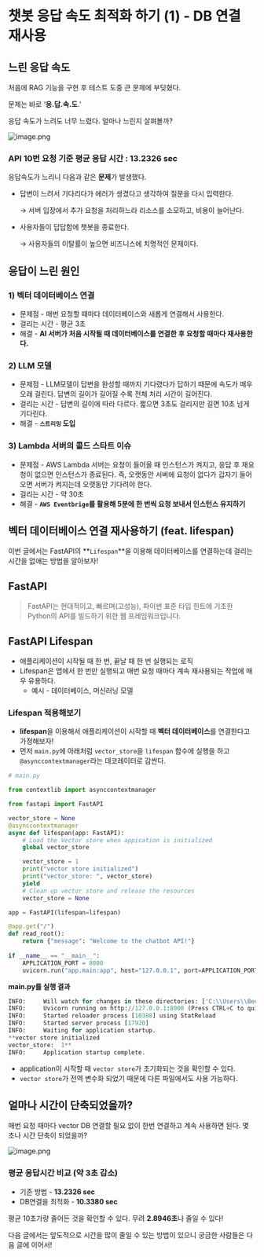 # 챗봇 응답 속도 최적화 하기 (1) -  DB 연결 재사용

## 느린 응답 속도

처음에 RAG 기능을 구현 후 테스트 도중 큰 문제에 부딪혔다.

문제는 바로 ‘**응.답.속.도**.’

응답 속도가 느려도 너무 느렸다. 얼마나 느린지 살펴볼까?

![image.png](/portfolio/woorinara/elapse_time.png)

### API 10번 요청 기준 평균 응답 시간 : **13.2326 sec**

응답속도가 느리니 다음과 같은 **문제**가 발생했다.

- 답변이 느려서 기다리다가 에러가 생겼다고 생각하여 질문을 다시 입력한다.
    
    → 서버 입장에서 추가 요청을 처리하느라 리소스를 소모하고, 비용이 늘어난다.
    
- 사용자들이 답답함에 챗봇을 종료한다.
    
    → 사용자들의 이탈률이 높으면 비즈니스에 치명적인 문제이다.
    

## 응답이 느린 원인

### 1) 벡터 데이터베이스 연결

- 문제점 - 매번 요청할 때마다 데이터베이스와 새롭게 연결해서 사용한다.
- 걸리는 시간 - 평균 3초
- 해결 - **AI 서버가 처음 시작될 때 데이터베이스를 연결한 후 요청할 때마다 재사용한다.**

### 2) LLM 모델

- 문제점 -  LLM모델이 답변을 완성할 때까지 기다렸다가 답하기 때문에 속도가 매우 오래 걸린다. 답변의 길이가 길어질 수록 전체 처리 시간이 길어진다.
- 걸리는 시간 - 답변의 길이에 따라 다르다. 짧으면 3초도 걸리지만 길면 10초 넘게 기다린다.
- 해결 - **`스트리밍` 도입**

### 3) Lambda 서버의 콜드 스타트 이슈

- 문제점 - AWS Lambda 서버는 요청이 들어올 때 인스턴스가 켜지고, 응답 후 재요청이 없으면 인스턴스가 종료된다. 즉, 오랫동안 서버에 요청이 없다가 갑자기 들어오면 서버가 켜지는데 오랫동안 기다려야 한다.
- 걸리는 시간 - 약 30초
- 해결 - **`AWS Eventbrige`를 활용해 5분에 한 번씩 요청 보내서 인스턴스 유지하기**

## 벡터 데이터베이스 연결 재사용하기 (feat. lifespan)

이번 글에서는  FastAPI의 **`Lifespan`**을 이용해 데이터베이스를 연결하는데 걸리는 시간을 없애는 방법을 알아보자!

## FastAPI

> FastAPI는 현대적이고, 빠르며(고성능), 파이썬 표준 타입 힌트에 기초한 Python의 API를 빌드하기 위한 웹 프레임워크입니다.
> 

## FastAPI Lifespan

- 애플리케이션이 시작될 때 한 번, 끝날 때 한 번 실행되는 로직
- Lifespan은 앱에서 한 번만 실행되고 매번 요청 때마다 계속 재사용되는 작업에 매우 유용하다.
    - 예시 - 데이터베이스, 머신러닝 모델

### Lifespan 적용해보기

- **lifespan**을 이용해서 애플리케이션이 시작할 때 **벡터 데이터베이스**를 연결한다고 가정해보자!
- 먼저 `main.py`에 아래처럼 `vector_store`을 `lifespan` 함수에 실행을 하고 `@asynccontextmanager`라는 데코레이터로 감싼다.

```python
# main.py

from contextlib import asynccontextmanager

from fastapi import FastAPI

vector_store = None
@asynccontextmanager
async def lifespan(app: FastAPI):
    # Load the Vector store when appication is initialized
    global vector_store

    vector_store = 1
    print("vector store initialized")
    print("vector_store: ", vector_store)
    yield
    # Clean up vector store and release the resources
    vector_store = None

app = FastAPI(lifespan=lifespan)

@app.get("/")
def read_root():
    return {"message": "Welcome to the chatbot API!"}
    
if __name__ == "__main__":
    APPLICATION_PORT = 8000
    uvicorn.run("app.main:app", host="127.0.0.1", port=APPLICATION_PORT, reload=True)
```

**main.py를 실행 결과**

```python
INFO:     Will watch for changes in these directories: ['C:\\Users\\Beom\\woorinara-chatbot-api']
INFO:     Uvicorn running on http://127.0.0.1:8000 (Press CTRL+C to quit)
INFO:     Started reloader process [10388] using StatReload
INFO:     Started server process [17920]
INFO:     Waiting for application startup.
**vector store initialized
vector_store:  1**
INFO:     Application startup complete.
```

- application이 시작할 때 `vector store`가 초기화되는 것을 확인할 수 있다.
- `vector store`가 전역 변수화 되었기 때문에 다른 파일에서도 사용 가능하다.

## 얼마나 시간이 단축되었을까?

매번 요청 때마다 vector DB 연결할 필요 없이 한번 연결하고 계속 사용하면 된다. 몇 초나 시간 단축이 되었을까?

![image.png](/portfolio/woorinara/elapse_time2.png)

### 평균 응답시간 비교 (약 3**초 감소)**

- 기존 방법 -  **13.2326 sec**
- DB연결을 최적화 - **10.3380 sec**

평균 10초가량 줄어든 것을 확인할 수 있다. 무려 **2.8946초**나 줄일 수 있다!

다음 글에서는 앞도적으로 시간을 많이 줄일 수 있는 방법이 있으니 궁금한 사람들은 다음 글에 이어서!
